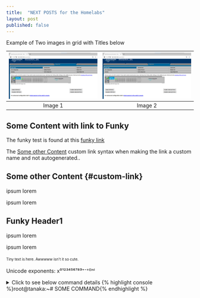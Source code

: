 ```yaml
---
title:  "NEXT POSTS for the Homelabs"
layout: post
published: false
---
```


Example of Two images in grid with Titles below

<!-- excerpt-end -->

| ![](/assets/images/hp-procurve-java-web-start-jnlp-webui-in-firefox.png) | ![](/assets/images/hp-procurve-java-web-start-jnlp-webui-in-firefox.png) |
|:--:|:--:|
| Image 1 | Image 2 |

## Some Content with link to Funky

The funky test is found at this [funky link](#funky-header1)

The [Some other Content](#custom-link) custom link syntax when making the link a custom name and not autogenerated..

## Some other Content {#custom-link}

ipsum lorem

ipsum lorem

## Funky Header1

ipsum lorem

ipsum lorem

<sup><sub>Tiny text is here. Awwwww isn't it so cute.</sub></sup>

Unicode exponents: x⁰¹²³⁴⁵⁶⁷⁸⁹⁺⁻⁼⁽⁾ⁿⁱ

<details>
<summary>Click to see below command details {% highlight console %}root@tanaka:~# SOME COMMAND{% endhighlight %}</summary>
{% highlight console %}
SOME COMMAND RESULTS
SOME MORE RESULTS
AND MORE RESULTS
FINAL RESULT
{% endhighlight %}
</details>

